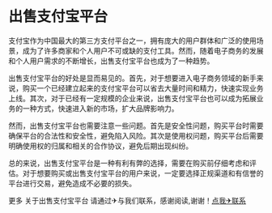 # 出售支付宝平台

支付宝作为中国最大的第三方支付平台之一，拥有庞大的用户群体和广泛的使用场景，成为了许多商家和个人用户不可或缺的支付工具。然而，随着电子商务的发展和个人用户需求的不断增长，出售支付宝平台也成为了一种趋势。

出售支付宝平台的好处是显而易见的。首先，对于想要进入电子商务领域的新手来说，购买一个已经建立起来的支付宝平台可以省去大量时间和精力，快速实现业务上线。其次，对于已经有一定规模的企业来说，出售支付宝平台也可以成为拓展业务的一种方式，快速进入新的市场，扩大品牌影响力。

然而，出售支付宝平台也需要注意一些问题。首先是安全性问题，购买平台时需要确保平台的合法性和安全性，避免陷入风险。其次是使用权问题，购买平台后需要明确使用权的归属和相关的合作协议，避免后期出现纠纷。

总的来说，出售支付宝平台是一种有利有弊的选择，需要在购买前仔细考虑和评估。对于想要购买或出售支付宝平台的用户来说，一定要选择正规渠道和有信誉的平台进行交易，避免造成不必要的损失。

更多 关于出售支付宝平台 请通过✈与我们联系，感谢阅读,谢谢！[点我✈联系](https://w.k02.cc)